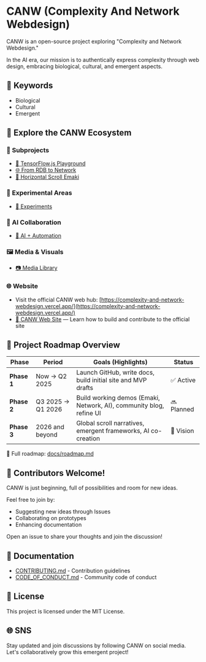 # CANW (Complexity And Network Webdesign)

CANW is an open-source project exploring "Complexity and Network Webdesign."

In the AI era, our mission is to authentically express complexity through web design, embracing biological, cultural, and emergent aspects.

## 🔑 Keywords
- Biological
- Cultural
- Emergent

## 🧭 Explore the CANW Ecosystem

### 📂 Subprojects
- [🤖 TensorFlow.js Playground](./projects/tensorflowjs-playground/README.md)
- [🌐 From RDB to Network](./projects/from-rdb-to-network/README.md)
- [📜 Horizontal Scroll Emaki](./projects/horizontal-scroll-emaki/README.md)

### 🔬 Experimental Areas
- [🧪 Experiments](./experiments/README.md)

### 🤖 AI Collaboration
- [🤝 AI + Automation](./ai-collaboration/README.md)

### 🖼️ Media & Visuals
- [📷 Media Library](./media/README.md)

### 🌐 Website
- Visit the official CANW web hub: [https://complexity-and-network-webdesign.vercel.app/](https://complexity-and-network-webdesign.vercel.app/)
- [📘 CANW Web Site](./site/README.md) — Learn how to build and contribute to the official site


## 🧭 Project Roadmap Overview

| Phase        | Period            | Goals (Highlights)                                              | Status     |
|--------------|------------------|------------------------------------------------------------------|------------|
| **Phase 1**  | Now → Q2 2025     | Launch GitHub, write docs, build initial site and MVP drafts    | ✅ Active   |
| **Phase 2**  | Q3 2025 → Q1 2026 | Build working demos (Emaki, Network, AI), community blog, refine UI | 🔜 Planned  |
| **Phase 3**  | 2026 and beyond   | Global scroll narratives, emergent frameworks, AI co-creation    | 🌌 Vision   |

📖 Full roadmap: [docs/roadmap.md](./docs/roadmap.md)

## 🌟 Contributors Welcome!
CANW is just beginning, full of possibilities and room for new ideas.

Feel free to join by:
- Suggesting new ideas through Issues
- Collaborating on prototypes
- Enhancing documentation

Open an issue to share your thoughts and join the discussion!

## 📖 Documentation
- [CONTRIBUTING.md](./CONTRIBUTING.md) - Contribution guidelines
- [CODE_OF_CONDUCT.md](./CODE_OF_CONDUCT.md) - Community code of conduct

## 📜 License
This project is licensed under the MIT License.

## 🌐 SNS
Stay updated and join discussions by following CANW on social media. Let's collaboratively grow this emergent project!

